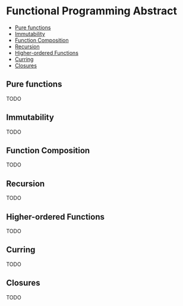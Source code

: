 # Functional Programming Abstract
* [Pure functions](#pure-functions)
* [Immutability](#immutability)
* [Function Composition](#function-composition)
* [Recursion](#recursion)
* [Higher-ordered Functions](#higher-ordered-functions)
* [Curring](#curring)
* [Closures](#closures)

## Pure functions
TODO

## Immutability
TODO

## Function Composition
TODO

## Recursion
TODO

## Higher-ordered Functions
TODO

## Curring
TODO

## Closures
TODO
